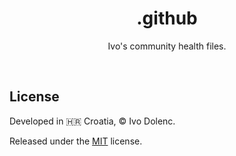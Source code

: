 <h1 align="center">.github</h1>

<p align="center">Ivo's community health files.</p>

<br>

## License

Developed in 🇭🇷 Croatia, © Ivo Dolenc.

Released under the [MIT](LICENSE.txt) license.
